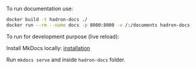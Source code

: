 To run documentation use:
```sh
docker build -t hadron-docs ./
docker run --rm --name docs -p 8000:8000 -v /:/documents hadron-docs
```

To run for development purpose (live reload):

Install MkDocs locally: [installation](http://www.mkdocs.org/#installation)

Run `mkdocs serve` and  inside `hadron-docs` folder.